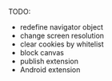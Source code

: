 TODO:

- redefine navigator object
- change screen resolution
- clear cookies by whitelist
- block canvas
- publish extension
- Android extension
